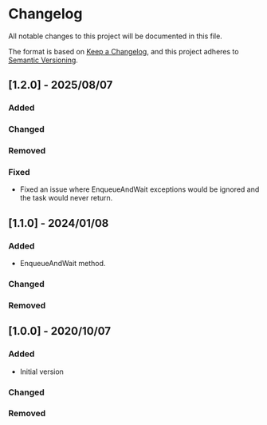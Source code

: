 # Changelog
All notable changes to this project will be documented in this file.

The format is based on [Keep a Changelog](https://keepachangelog.com/en/1.0.0/),
and this project adheres to [Semantic Versioning](https://semver.org/spec/v2.0.0.html).

## [1.2.0] - 2025/08/07
### Added

### Changed

### Removed

### Fixed
- Fixed an issue where EnqueueAndWait exceptions would be ignored and the task would never return.

## [1.1.0] - 2024/01/08
### Added
- EnqueueAndWait method.

### Changed

### Removed

## [1.0.0] - 2020/10/07
### Added
- Initial version

### Changed

### Removed